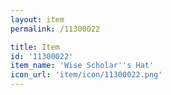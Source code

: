 ```yaml
---
layout: item
permalink: /11300022

title: Item
id: '11300022'
item_name: 'Wise Scholar''s Hat'
icon_url: 'item/icon/11300022.png'
---
```

